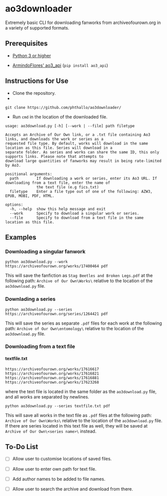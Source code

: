 # ao3downloader
Extremely basic CLI for downloading fanworks from archiveofourown.org in a variety of supported formats.

## Prerequisites
- [Python 3 or higher](https://www.python.org/downloads/)


- [ArmindoFlores' ao3_api](https://github.com/ArmindoFlores/ao3_api) (`pip install ao3_api`)


## Instructions for Use
- Clone the repository. 
- 
`git clone https://github.com/phthallo/ao3downloader/`

- Run `cmd` in the location of the downloaded file.

```
usage: ao3download.py [-h] [--work | --file] path filetype

Accepts an Archive of Our Own link, or a .txt file containing Ao3 links, and downloads the work or series as a
requested file type. By default, works will download in the same location as this file. Series will download in a        
separate folder. As series and works can share the same ID, this only supports links. Please note that attempts to       
download large quantities of fanworks may result in being rate-limited by Ao3.

positional arguments:
  path        If downloading a work or series, enter its Ao3 URL. If downloading from a text file, enter the name of     
              the text file (e.g fics.txt)
  filetype    Enter a file type out of one of the following: AZW3, EPUB, MOBI, PDF, HTML.

options:
  -h, --help  show this help message and exit
  --work      Specify to download a singular work or series.
  --file      Specify to download from a text file in the same location as this file.
 ```
  
## Examples
### Downloading a singular fanwork
`python ao3download.py --work https://archiveofourown.org/works/17400464 pdf`

This will save the fanfiction as `Stag Beetles and Broken Legs.pdf` at the following path: `Archive of Our Own\Works\` relative to the location of the `ao3download.py` file. 

### Downlading a series
`python ao3download.py --series https://archiveofourown.org/series/1264421 pdf`

This will save the series as separate `.pdf` files for each work at the following path: `Archive of Our Own\entomology\` relative to the location of the `ao3download.py` file.

### Downloading from a text file
#### textfile.txt
```
https://archiveofourown.org/works/17616617
https://archiveofourown.org/works/17616821
https://archiveofourown.org/works/17616881
https://archiveofourown.org/works/17623268
```
where the text file is located in the same folder as the `ao3download.py` file, and all works are separated by newlines.

`python ao3download.py --series textfile.txt pdf`

This will save all works in the text file as `.pdf` files at the following path: `Archive of Our Own\Works\` relative to the location of the `ao3download.py` file.
If there are series located in this text file as well, they will be saved at `Archive of Our Own\<series name>\` instead.

## To-Do List
- [ ] Allow user to customise locations of saved files.

- [ ] Allow user to enter own path for text file. 

- [ ] Add author names to be added to file names.

- [ ] Allow user to search the archive and download from there.

